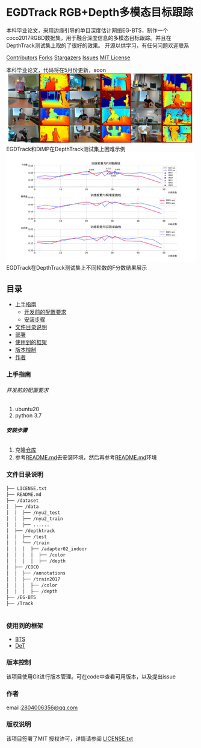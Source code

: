 # EGDTrack  RGB+Depth多模态目标跟踪

本科毕业论文，采用边缘引导的单目深度估计网络EG-BTS，制作一个coco2017RGBD数据集，用于融合深度信息的多模态目标跟踪。并且在DepthTrack测试集上取的了很好的效果。
开源以供学习，有任何问题欢迎联系

<!-- PROJECT SHIELDS -->

[Contributors][contributors-url]
[Forks][forks-url]
[Stargazers][stars-url]
[Issues][issues-url]
[MIT License][license-url]

本科毕业论文，代码将在5月份更新，soon
![EGDTrack和DiMP在DepthTrack测试集上困难示例](./image/depthtrack_vis.png)
EGDTrack和DiMP在DepthTrack测试集上困难示例
![EGDTrack在DepthTrack测试集上不同轮数的F分数结果展示](./image/depth_trackcocoorin.svg)
EGDTrack在DepthTrack测试集上不同轮数的F分数结果展示

## 目录

- [上手指南](#上手指南)
  - [开发前的配置要求](#开发前的配置要求)
  - [安装步骤](#安装步骤)
- [文件目录说明](#文件目录说明)
- [部署](#部署)
- [使用到的框架](#使用到的框架)
- [版本控制](#版本控制)
- [作者](#作者)

### 上手指南

###### 开发前的配置要求

1. ubuntu20
2. python 3.7

###### **安装步骤**

1. 克隆[仓库](https://github.com/7yzx/EGDTrack)
2. 参考[README.md](Tracker%2FREADME.md)去安装环境，然后再参考[README.md](EG-BTS%2FREADME.md)环境

### 文件目录说明

```
├── LICENSE.txt
├── README.md
├── /dataset
│  ├── /data
│  │  ├── /nyu2_test
│  │  ├── /nyu2_train
│  │  ├── ......
│  ├── /depthtrack
│  │  ├── /test
│  │  └── /train
│  │  │  ├── /adapter02_indoor
│  │  │  │  ├── /color
│  │  │  │  ├── /depth
│  ├── /COCO
│  │  ├── /annotations
│  │  ├── /train2017
│  │  │  ├── /color
│  │  │  ├── /depth
├── /EG-BTS
├── /Track


```

### 使用到的框架

- [BTS](https://github.com/cleinc/bts)
- [DeT](https://github.com/xiaozai/DeT)

### 版本控制

该项目使用Git进行版本管理。可在code中查看可用版本，以及提出issue

### 作者

email:2804006356@qq.com

### 版权说明

该项目签署了MIT 授权许可，详情请参阅 [LICENSE.txt](https://github.com/7yzx/EGDTrack/blob/master/LICENSE.txt)

<!-- links -->

[//]: #
[//]: #
[//]: #
[//]: #
[//]: #
[//]: #
[//]: #
[//]: #
[//]: #
[//]: #
[//]: #
[//]: #
[//]: #
[//]: #
[//]: #
[//]: #
[//]: #
[//]: #
[//]: #
[//]: #
[//]: #
[//]: #
[//]: #
[your-project-path]: 7yzx/EGDTrack
[contributors-shield]: https://img.shields.io/github/contributors/7yzx/EGDTrack.svg
[contributors-url]: https://github.com/7yzx/EGDTrack/graphs/contributors
[forks-shield]: https://img.shields.io/github/forks/7yzx/EGDTrack.svg?style
[forks-url]: https://github.com/shaojintian/7yzx/EGDTrack/network/members
[stars-shield]: https://img.shields.io/github/stars/7yzx/EGDTrack.svg?style
[stars-url]: https://github.com/7yzx/EGDTrack/stargazers
[issues-shield]: https://img.shields.io/github/issues/7yzx/EGDTrack.svg?style=flat-square
[issues-url]: https://img.shields.io/github/issues/7yzx/EGDTrack.svg
[license-shield]: https://img.shields.io/github/license/7yzx/EGDTrack.svg?style=flat-square
[license-url]: https://github.com/7yzx/EGDTrack/blob/master/LICENSE.txt
[//]: #
[//]: #
